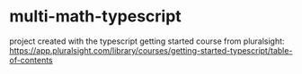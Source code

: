 # multi-math-typescript

project created with the typescript getting started course from pluralsight: <https://app.pluralsight.com/library/courses/getting-started-typescript/table-of-contents>
